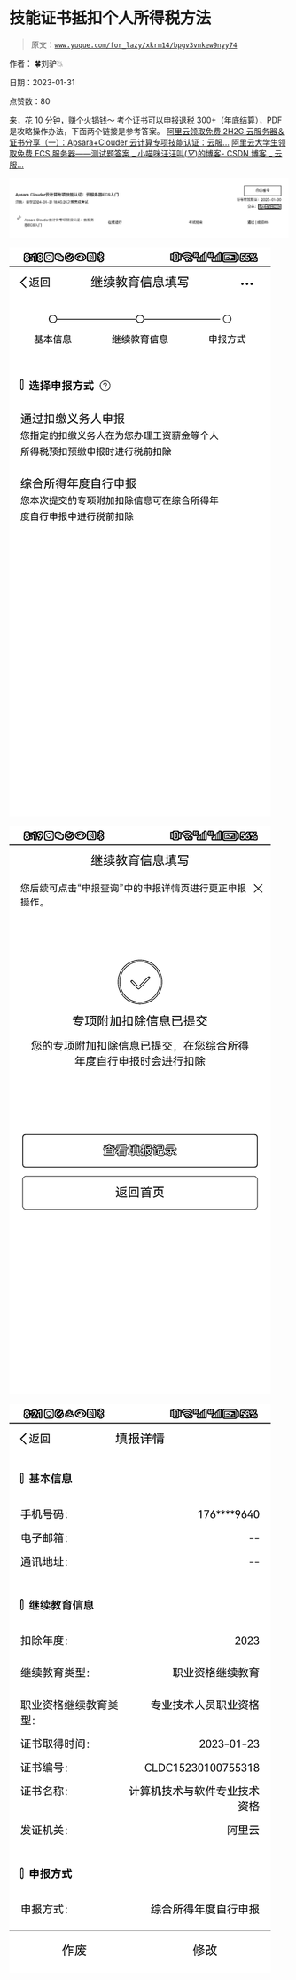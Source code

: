 # 技能证书抵扣个人所得税方法

> 原文：[`www.yuque.com/for_lazy/xkrm14/bpgv3vnkew9nyy74`](https://www.yuque.com/for_lazy/xkrm14/bpgv3vnkew9nyy74)

作者： 🍀刘驴💥 

日期：2023-01-31 

点赞数：80 

来，花 10 分钟，赚个火锅钱～ 考个证书可以申报退税 300+（年底结算），PDF 是攻略操作办法，下面两个链接是参考答案。 [阿里云领取免费 2H2G 云服务器＆证书分享（一）：Apsara+Clouder 云计算专项技能认证：云服...](https://blog.csdn.net/LegendNoTitle/article/details/128775883) [阿里云大学生领取免费 ECS 服务器——测试题答案 _ 小喵咪汪汪叫(*▽*)的博客- CSDN 博客 _ 云服...](https://blog.csdn.net/weixin_64612659/article/details/122341423) 

![](img/e61ed8eee03fe9548adb4e831df11aef.png)  

![](img/33783d5bdb6b9674d6256ca00c9da9f7.png)  

![](img/3ff014433b2b1e8be44c9737427b5101.png)  

![](img/1b27af7fdb3c3f3ef1e5f084cec5bfae.png)  

